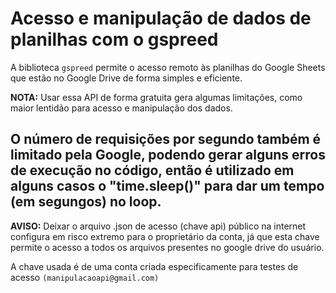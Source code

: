 # Acesso e manipulação de dados de planilhas com o gspreed

A biblioteca `gspreed` permite o acesso remoto às planilhas do Google Sheets que estão no Google Drive de forma simples e eficiente.

**NOTA:** Usar essa API de forma gratuita gera algumas limitações, como maior lentidão 
para acesso e manipulação dos dados. 

O número de requisições por segundo também é limitado pela Google, podendo gerar alguns erros
de execução no código, então é utilizado em alguns casos o "time.sleep()" para dar um tempo (em segungos)
no loop.
---
**AVISO:** Deixar o arquivo .json de acesso (chave api) público na internet configura em risco
extremo para o proprietário da conta, já que esta chave permite o acesso a todos os arquivos presentes
no google drive do usuário.

A chave usada é de uma conta criada especificamente para testes de acesso `(manipulacaoapi@gmail.com)`
